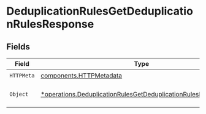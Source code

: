 # DeduplicationRulesGetDeduplicationRulesResponse


## Fields

| Field                                                                                                                                             | Type                                                                                                                                              | Required                                                                                                                                          | Description                                                                                                                                       |
| ------------------------------------------------------------------------------------------------------------------------------------------------- | ------------------------------------------------------------------------------------------------------------------------------------------------- | ------------------------------------------------------------------------------------------------------------------------------------------------- | ------------------------------------------------------------------------------------------------------------------------------------------------- |
| `HTTPMeta`                                                                                                                                        | [components.HTTPMetadata](../../models/components/httpmetadata.md)                                                                                | :heavy_check_mark:                                                                                                                                | N/A                                                                                                                                               |
| `Object`                                                                                                                                          | [*operations.DeduplicationRulesGetDeduplicationRulesResponseBody](../../models/operations/deduplicationrulesgetdeduplicationrulesresponsebody.md) | :heavy_minus_sign:                                                                                                                                | The request has succeeded.                                                                                                                        |